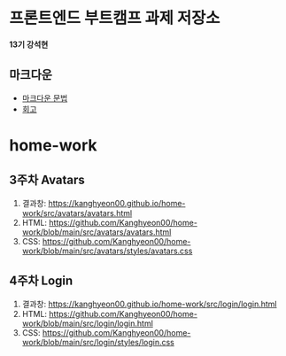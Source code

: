 # 프론트엔드 부트캠프 과제 저장소

**13기 강석현**

## 마크다운

- [마크다운 문법](./src/md/markdown.md)
- [회고](./src/md/retrospect.md)

# home-work

## 3주차 Avatars

1. 결과창: https://kanghyeon00.github.io/home-work/src/avatars/avatars.html
2. HTML: https://github.com/Kanghyeon00/home-work/blob/main/src/avatars/avatars.html
3. CSS: https://github.com/Kanghyeon00/home-work/blob/main/src/avatars/styles/avatars.css

## 4주차 Login

1. 결과창: https://kanghyeon00.github.io/home-work/src/login/login.html
2. HTML: https://github.com/Kanghyeon00/home-work/blob/main/src/login/login.html
3. CSS: https://github.com/Kanghyeon00/home-work/blob/main/src/login/styles/login.css
